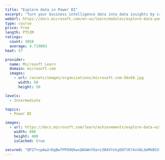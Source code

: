 ```yaml
---
title: "Explore data in Power BI"
excerpt: "Turn your business intelligence data into data insights by creating and configuring Power BI dashboards."
webUrl: https://docs.microsoft.com/en-us/learn/modules/explore-data-power-bi/
type: course
price: Free
length: PT53M
ratings:
  count: 3858
  average: 4.719803
heat: 57

provider:
  name: Microsoft Learn
  domain: microsoft.com
  images:
    - url: /assets/images/organizations/microsoft.com-50x50.jpg
      width: 50
      height: 50

levels:
  - Intermediate

topics:
  - Power BI

images:
  - url: https://docs.microsoft.com/learn/achievements/explore-data-with-power-bi-desktop-social.png
    width: 800
    height: 400
    isCached: true

secured: "QP27+cpAw2+DgBwfPPD9QkwsQAkWnfOa+z3B4VYxkyD8ftK74vVALdeMkBSSt9aH1njuG8Trh2tm24Ro7O+Zd+UM9LRTIWqaqLAdzqHmNvNZE9EPAHxYph70TtWMeAmuyyQmfqqLe6mPwnnGt9X4a+7pwyuFe6j045TYGITwIq0juo3ecl6j3mntJ7aFRhdCRWXdBp26cBw90IXUFSguvFmROHKdeiDHXti8oQe8sHvz047tZlovyyozeROGiQp5tUEVd+UuVFnL4w+ucGcv1H084b+1SrMmDlr5zVYRQ5XrmHZuOHG9ID295S80ZzSjtkNBvhV0DeHH2yrj8DhLNzA6nAMdq5kf06LGJMZ1ULjOn7XUGyP2QgVkHJ9pEvwtIhONsS4OMOwpBRdIDQwzY8F1GgpWMPBDqTs1jTfcBPQ=;P951cU51U5QJQR35uzY3Ww=="
---
```


